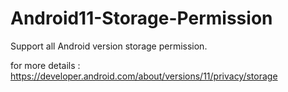 # Android11-Storage-Permission

Support all Android version storage permission.

for more details : https://developer.android.com/about/versions/11/privacy/storage
